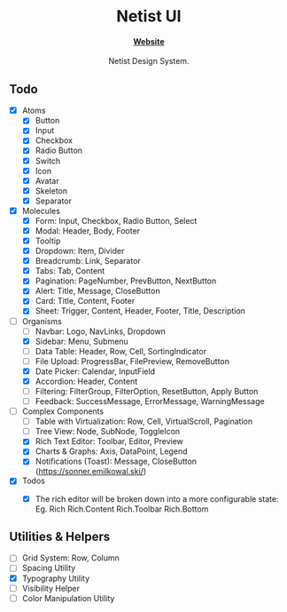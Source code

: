 <h1 align="center">
  Netist UI
</h1>

<h4 align="center">
 <a href="https://netist.net">Website</a>
</h4>

<p align="center">
  Netist Design System.
</p>


## Todo
- [x] Atoms 
   - [x] Button
   - [x] Input
   - [x] Checkbox
   - [x] Radio Button
   - [x] Switch
   - [x] Icon
   - [x] Avatar
   - [x] Skeleton
   - [x] Separator
- [x] Molecules
   - [x] Form: Input, Checkbox, Radio Button, Select
   - [x] Modal: Header, Body, Footer
   - [x] Tooltip
   - [x] Dropdown: Item, Divider
   - [x] Breadcrumb: Link, Separator
   - [x] Tabs: Tab, Content
   - [x] Pagination: PageNumber, PrevButton, NextButton
   - [x] Alert: Title, Message, CloseButton
   - [x] Card: Title, Content, Footer
   - [x] Sheet: Trigger, Content, Header, Footer, Title, Description
- [ ] Organisms
   - [ ] Navbar: Logo, NavLinks, Dropdown
   - [x] Sidebar: Menu, Submenu
   - [ ] Data Table: Header, Row, Cell, SortingIndicator
   - [ ] File Upload: ProgressBar, FilePreview, RemoveButton
   - [x] Date Picker: Calendar, InputField
   - [x] Accordion: Header, Content
   - [ ] Filtering: FilterGroup, FilterOption, ResetButton, Apply Button
   - [ ] Feedback: SuccessMessage, ErrorMessage, WarningMessage
- [ ] Complex Components
   - [ ] Table with Virtualization: Row, Cell, VirtualScroll, Pagination
   - [ ] Tree View: Node, SubNode, ToggleIcon
   - [x] Rich Text Editor: Toolbar, Editor, Preview
   - [x] Charts & Graphs: Axis, DataPoint, Legend
   - [x] Notifications (Toast): Message, CloseButton (https://sonner.emilkowal.ski/)
- [x] Todos
  - [x] The rich editor will be broken down into a more configurable state: Eg. Rich Rich.Content Rich.Toolbar Rich.Bottom


## Utilities & Helpers
  - [ ] Grid System: Row, Column
  - [ ] Spacing Utility
  - [x] Typography Utility
  - [ ] Visibility Helper
  - [ ] Color Manipulation Utility
